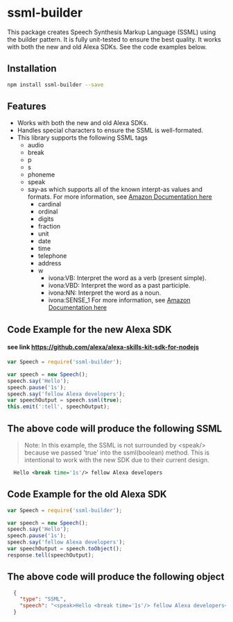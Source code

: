 # ssml-builder

This package creates Speech Synthesis Markup Language (SSML) using the builder pattern.
It is fully unit-tested to ensure the best quality. 
It works with both the new and old Alexa SDKs. See the code examples below.

## Installation
```sh
npm install ssml-builder --save
```
## Features
* Works with both the new and old Alexa SDKs.
* Handles special characters to ensure the SSML is well-formated.
* This library supports the following SSML tags
   * audio
   * break
   * p
   * s
   * phoneme
   * speak
   * say-as which supports all of the known interpt-as values and formats. For more information, see [Amazon Documentation here](https://developer.amazon.com/public/solutions/alexa/alexa-skills-kit/docs/speech-synthesis-markup-language-ssml-reference#say-as) 
      * cardinal
      * ordinal
      * digits
      * fraction
      * unit
      * date
      * time
      * telephone
      * address
      * w
         * ivona:VB: Interpret the word as a verb (present simple).
         * ivona:VBD: Interpret the word as a past participle.
         * ivona:NN: Interpret the word as a noun.
         * ivona:SENSE_1 For more information, see [Amazon Documentation here](https://developer.amazon.com/public/solutions/alexa/alexa-skills-kit/docs/speech-synthesis-markup-language-ssml-reference#w)  
  

## Code Example for the new Alexa SDK
#### see link https://github.com/alexa/alexa-skills-kit-sdk-for-nodejs
```javascript
var Speech = require('ssml-builder');

var speech = new Speech();
speech.say('Hello');
speech.pause('1s');
speech.say('fellow Alexa developers');
var speechOutput = speech.ssml(true);
this.emit(':tell', speechOutput);
```

## The above code will produce the following SSML
> Note: In this example, the SSML is not surrounded by &lt;speak/&gt; because we passed 'true' into the ssml(boolean) method. This is intentional to work with the new SDK due to their current design.
```xml
  Hello <break time='1s'/> fellow Alexa developers
```

## Code Example for the old Alexa SDK
```javascript
var Speech = require('ssml-builder');

var speech = new Speech();
speech.say('Hello');
speech.pause('1s');
speech.say('fellow Alexa developers');
var speechOutput = speech.toObject();
response.tell(speechOutput);
```

## The above code will produce the following object
```json
  { 
    "type": "SSML",
    "speech": "<speak>Hello <break time='1s'/> fellow Alexa developers</speak>"
  }
```
